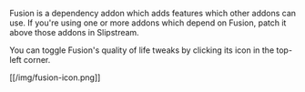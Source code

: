Fusion is a dependency addon which adds features which other addons can use. If you're using one or more addons which depend on Fusion, patch it above those addons in Slipstream.

You can toggle Fusion's quality of life tweaks by clicking its icon in the top-left corner.

[[/img/fusion-icon.png]]
